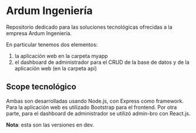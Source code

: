 # Ardum Ingeniería

Repositorio dedicado para las soluciones tecnológicas ofrecidas a la empresa Ardum Ingeniería.

En particular tenemos dos elementos:

1. la aplicación web en la carpeta myapp
2. el dashboard de administrador para el CRUD de la base de datos y de la aplicación web (en la carpeta api)

## Scope tecnológico

Ambas son desarrolladas usando Node.js, con Express como framework. Para la aplicación web es utilizado Bootstrap para el frontend. Por otra parte, para el dashboard de administrador se utilizó admin-bro con React.js.

**Nota**: esta son las versiones en dev.
